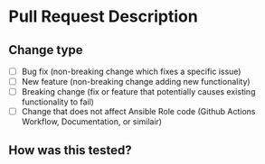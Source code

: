 # Pull Request Description
<!---
Add pull request summary + related issue here.
--->

## Change type

- [ ] Bug fix (non-breaking change which fixes a specific issue)
- [ ] New feature (non-breaking change adding new functionality)
- [ ] Breaking change (fix or feature that potentially causes existing functionality to fail)
- [ ] Change that does not affect Ansible Role code (Github Actions Workflow, Documentation, or similair)

## How was this tested?
<!---
Describe the tests that you ran to verify your changes.
--->
